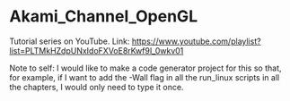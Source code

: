 # Akami_Channel_OpenGL
Tutorial series on YouTube. Link: https://www.youtube.com/playlist?list=PLTMkHZdpUNxIdoFXVoE8rKwf9I_0wkv01


Note to self: I would like to make a code generator project for this so that, for example, if I want to add the -Wall flag in all the run_linux scripts in all the chapters, I would only need to type it once.


